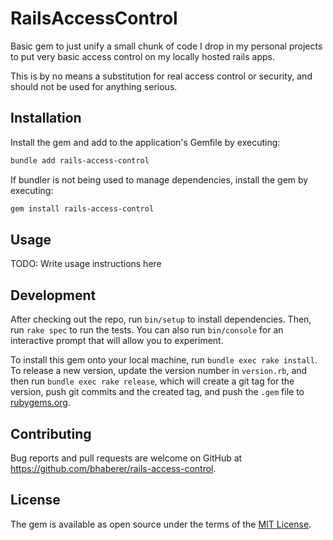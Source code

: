 # RailsAccessControl

Basic gem to just unify a small chunk of code I drop in my personal projects to put very basic access control on my locally hosted rails apps.

This is by no means a substitution for real access control or security, and should not be used for anything serious.

## Installation

Install the gem and add to the application's Gemfile by executing:

```bash
bundle add rails-access-control
```

If bundler is not being used to manage dependencies, install the gem by executing:

```bash
gem install rails-access-control
```

## Usage

TODO: Write usage instructions here

## Development

After checking out the repo, run `bin/setup` to install dependencies. Then, run `rake spec` to run the tests. You can also run `bin/console` for an interactive prompt that will allow you to experiment.

To install this gem onto your local machine, run `bundle exec rake install`. To release a new version, update the version number in `version.rb`, and then run `bundle exec rake release`, which will create a git tag for the version, push git commits and the created tag, and push the `.gem` file to [rubygems.org](https://rubygems.org).

## Contributing

Bug reports and pull requests are welcome on GitHub at https://github.com/bhaberer/rails-access-control.

## License

The gem is available as open source under the terms of the [MIT License](https://opensource.org/licenses/MIT).
